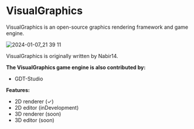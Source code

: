 # VisualGraphics
VisualGraphics is an open-source graphics rendering framework and game engine.

![2024-01-07_21 39 11](https://github.com/Nabir14/VisualGL/assets/82253045/23ed1820-28d3-4b1d-8f29-2d7d8d3c9fb3)


VisualGraphics is originally written by Nabir14. 

**The VisualGraphics game engine is also contributed by:**
- GDT-Studio

**Features:**
- 2D renderer (✓)
- 2D editor (inDevelopment)
- 3D renderer (soon)
- 3D editor (soon)
